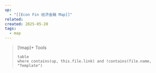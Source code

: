 ```yaml
---
up:
  - "[[Econ Fin 经济金融 Map]]"
related: 
created: 2025-05-20
tags:
  - map
---
```

> [!map]+ Tools
> ```dataview
> table 
> where contains(up, this.file.link) and !contains(file.name, "Template")
> ```

